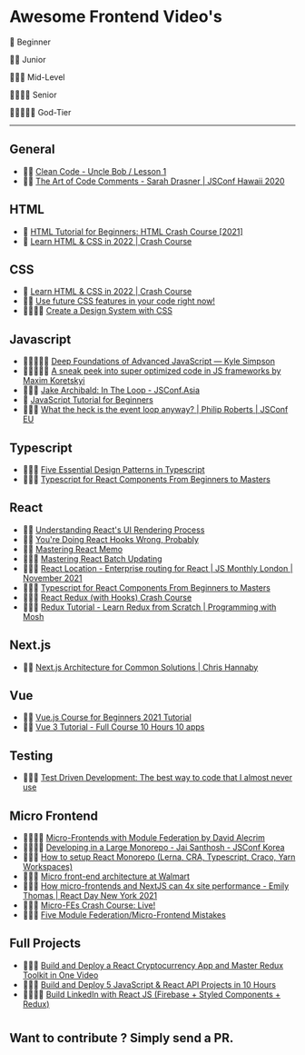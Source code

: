 # Awesome Frontend Video's

🌟 Beginner

🌟🌟 Junior

🌟🌟🌟 Mid-Level

🌟🌟🌟🌟 Senior

🌟🌟🌟🌟🌟 God-Tier

----


##  **General** 
* 🌟🌟 [Clean Code - Uncle Bob / Lesson 1](https://www.youtube.com/watch?v=7EmboKQH8lM&list=WL&index=18)
* 🌟🌟 [The Art of Code Comments - Sarah Drasner | JSConf Hawaii 2020](https://www.youtube.com/watch?v=yhF7OmuIILc&list=LL&index=5)

##  **HTML** 
* 🌟 [HTML Tutorial for Beginners: HTML Crash Course [2021]](https://www.youtube.com/watch?v=qz0aGYrrlhU)
* 🌟 [Learn HTML & CSS in 2022 | Crash Course](https://www.youtube.com/watch?v=gXLjWRteuWI)

##  **CSS** 
* 🌟 [Learn HTML & CSS in 2022 | Crash Course](https://www.youtube.com/watch?v=gXLjWRteuWI)
* 🌟🌟 [Use future CSS features in your code right now!](https://www.youtube.com/watch?v=Ek1JP3BzbhY&list=WL&index=13)
* 🌟🌟🌟🌟 [Create a Design System with CSS](https://www.youtube.com/watch?v=lRaL-8qZ0mM)


##  **Javascript** 
* 🌟🌟🌟🌟🌟 [Deep Foundations of Advanced JavaScript — Kyle Simpson](https://www.youtube.com/watch?v=HcW5-P2SNec&list=PL7TWHDHuOUJu2CF_iSCczuNZviKfsMx5T&index=1)
* 🌟🌟🌟🌟🌟 [ A sneak peek into super optimized code in JS frameworks by Maxim Koretskyi](https://www.youtube.com/watch?v=_VHNTC67NR8&list=PL7TWHDHuOUJu2CF_iSCczuNZviKfsMx5T&index=3)
* 🌟🌟🌟 [Jake Archibald: In The Loop - JSConf.Asia](https://www.youtube.com/watch?v=cCOL7MC4Pl0)
* 🌟 [JavaScript Tutorial for Beginners](https://www.youtube.com/watch?v=Qqx_wzMmFeA)
* 🌟🌟🌟 [What the heck is the event loop anyway? | Philip Roberts | JSConf EU](https://www.youtube.com/watch?v=8aGhZQkoFbQ&ab_channel=JSConf)

##  **Typescript** 
* 🌟🌟🌟 [Five Essential Design Patterns in Typescript](https://www.youtube.com/watch?v=JBu2ZTPgiKI&list=WL&index=1)
* 🌟🌟🌟 [Typescript for React Components From Beginners to Masters](https://www.youtube.com/watch?v=z8lDwLKthr8)

##  **React** 
* 🌟🌟 [Understanding React's UI Rendering Process](https://www.youtube.com/watch?v=i793Qm6kv3U&list=WL&index=24)
* 🌟🌟 [You're Doing React Hooks Wrong, Probably](https://www.youtube.com/watch?v=56_OUG-0wgI)
* 🌟🌟 [Mastering React Memo](https://www.youtube.com/watch?v=DEPwA3mv_R8)
* 🌟🌟🌟 [Mastering React Batch Updating](https://www.youtube.com/watch?v=MlDTHzK1vKI&list=LL&index=1)
* 🌟🌟🌟 [React Location - Enterprise routing for React | JS Monthly London | November 2021](https://www.youtube.com/watch?v=ChdQaf0gQvg)
* 🌟🌟🌟 [Typescript for React Components From Beginners to Masters](https://www.youtube.com/watch?v=z8lDwLKthr8)
* 🌟🌟🌟 [React Redux (with Hooks) Crash Course](https://www.youtube.com/watch?v=9jULHSe41ls)
* 🌟🌟🌟 [Redux Tutorial - Learn Redux from Scratch | 
Programming with Mosh
](https://www.youtube.com/watch?v=poQXNp9ItL4)

## **Next.js**
* 🌟🌟 [Next.js Architecture for Common Solutions  | Chris Hannaby](https://www.youtube.com/watch?v=ZGAR8RdBdok)

## **Vue**
* 🌟🌟 [Vue.js Course for Beginners 2021 Tutorial](https://www.youtube.com/watch?v=FXpIoQ_rT_c)
* 🌟🌟 [Vue 3 Tutorial - Full Course 10 Hours 10 apps](https://www.youtube.com/watch?v=e-E0UB-YDRk)

## **Testing**
* 🌟🌟🌟 [Test Driven Development: The best way to code that I almost never use](https://www.youtube.com/watch?v=EH9Suo_J4Ks)


##  **Micro Frontend** 
* 🌟🌟🌟🌟 [Micro-Frontends  with Module Federation by David Alecrim](https://www.youtube.com/watch?v=Vzp6QSc3SUY&list=WL&index=27)
* 🌟🌟🌟🌟 [Developing in a Large Monorepo - Jai Santhosh - JSConf Korea](https://www.youtube.com/watch?v=pTi0MQbD7No)
* 🌟🌟🌟 [How to setup React Monorepo (Lerna, CRA, Typescript, Craco, Yarn Workspaces)](https://www.youtube.com/watch?v=zQUpNa1hZIA)
* 🌟🌟🌟 [Micro front-end architecture at Walmart](https://www.youtube.com/watch?v=BcpDr0CcIxA)
* 🌟🌟🌟 [How micro-frontends and NextJS can 4x site performance - Emily Thomas | React Day New York 2021](https://www.youtube.com/watch?v=AzZSQynKJVk)
* 🌟🌟🌟 [Micro-FEs Crash Course: Live!](https://www.youtube.com/watch?v=RonRwypIVaw)
* 🌟🌟🌟 [Five Module Federation/Micro-Frontend Mistakes](https://www.youtube.com/watch?v=0WIFW3s2fDM)

##  **Full Projects** 
* 🌟🌟🌟 [Build and Deploy a React Cryptocurrency App and Master Redux Toolkit in One Video](https://www.youtube.com/watch?v=9DDX3US3kss)
* 🌟🌟🌟 [Build and Deploy 5 JavaScript & React API Projects in 10 Hours](https://www.youtube.com/watch?v=GDa8kZLNhJ4)
* 🌟🌟🌟🌟 [Build LinkedIn with React JS (Firebase + Styled Components + Redux)](https://www.youtube.com/watch?v=xP3cxbDUtrc)

#
## Want to contribute ? Simply send a PR.
